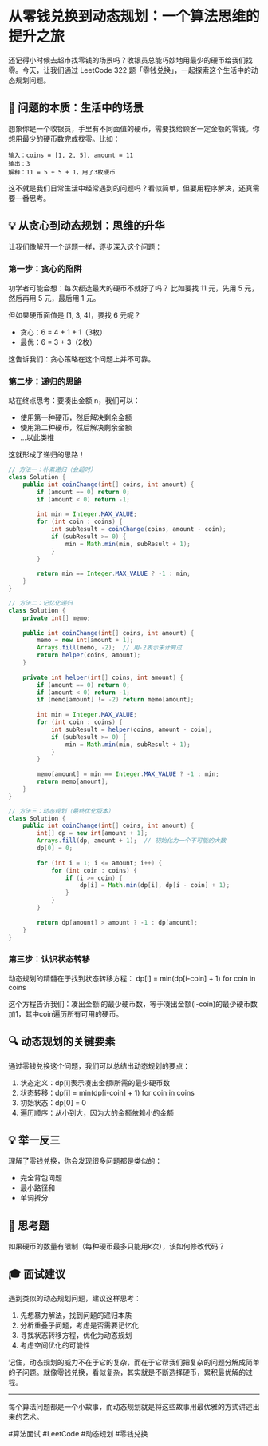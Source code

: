 # 从零钱兑换到动态规划：一个算法思维的提升之旅

还记得小时候去超市找零钱的场景吗？收银员总能巧妙地用最少的硬币给我们找零。今天，让我们通过 LeetCode 322 题「零钱兑换」，一起探索这个生活中的动态规划问题。

## 🎯 问题的本质：生活中的场景

想象你是一个收银员，手里有不同面值的硬币，需要找给顾客一定金额的零钱。你想用最少的硬币数完成找零。比如：

```
输入：coins = [1, 2, 5], amount = 11
输出：3
解释：11 = 5 + 5 + 1，用了3枚硬币
```

这不就是我们日常生活中经常遇到的问题吗？看似简单，但要用程序解决，还真需要一番思考。

## 💡 从贪心到动态规划：思维的升华

让我们像解开一个谜题一样，逐步深入这个问题：

### 第一步：贪心的陷阱

初学者可能会想：每次都选最大的硬币不就好了吗？
比如要找 11 元，先用 5 元，然后再用 5 元，最后用 1 元。

但如果硬币面值是 [1, 3, 4]，要找 6 元呢？
- 贪心：6 = 4 + 1 + 1（3枚）
- 最优：6 = 3 + 3（2枚）

这告诉我们：贪心策略在这个问题上并不可靠。

### 第二步：递归的思路

站在终点思考：要凑出金额 n，我们可以：
- 使用第一种硬币，然后解决剩余金额
- 使用第二种硬币，然后解决剩余金额
- ...以此类推

这就形成了递归的思路！

```java
// 方法一：朴素递归（会超时）
class Solution {
    public int coinChange(int[] coins, int amount) {
        if (amount == 0) return 0;
        if (amount < 0) return -1;
        
        int min = Integer.MAX_VALUE;
        for (int coin : coins) {
            int subResult = coinChange(coins, amount - coin);
            if (subResult >= 0) {
                min = Math.min(min, subResult + 1);
            }
        }
        
        return min == Integer.MAX_VALUE ? -1 : min;
    }
}

// 方法二：记忆化递归
class Solution {
    private int[] memo;
    
    public int coinChange(int[] coins, int amount) {
        memo = new int[amount + 1];
        Arrays.fill(memo, -2);  // 用-2表示未计算过
        return helper(coins, amount);
    }
    
    private int helper(int[] coins, int amount) {
        if (amount == 0) return 0;
        if (amount < 0) return -1;
        if (memo[amount] != -2) return memo[amount];
        
        int min = Integer.MAX_VALUE;
        for (int coin : coins) {
            int subResult = helper(coins, amount - coin);
            if (subResult >= 0) {
                min = Math.min(min, subResult + 1);
            }
        }
        
        memo[amount] = min == Integer.MAX_VALUE ? -1 : min;
        return memo[amount];
    }
}

// 方法三：动态规划（最终优化版本）
class Solution {
    public int coinChange(int[] coins, int amount) {
        int[] dp = new int[amount + 1];
        Arrays.fill(dp, amount + 1);  // 初始化为一个不可能的大数
        dp[0] = 0;
        
        for (int i = 1; i <= amount; i++) {
            for (int coin : coins) {
                if (i >= coin) {
                    dp[i] = Math.min(dp[i], dp[i - coin] + 1);
                }
            }
        }
        
        return dp[amount] > amount ? -1 : dp[amount];
    }
}
```

### 第三步：认识状态转移

动态规划的精髓在于找到状态转移方程：
dp[i] = min(dp[i-coin] + 1) for coin in coins

这个方程告诉我们：凑出金额i的最少硬币数，等于凑出金额(i-coin)的最少硬币数加1，其中coin遍历所有可用的硬币。

## 🔍 动态规划的关键要素

通过零钱兑换这个问题，我们可以总结出动态规划的要点：

1. 状态定义：dp[i]表示凑出金额i所需的最少硬币数
2. 状态转移：dp[i] = min(dp[i-coin] + 1) for coin in coins
3. 初始状态：dp[0] = 0
4. 遍历顺序：从小到大，因为大的金额依赖小的金额

## 💡 举一反三

理解了零钱兑换，你会发现很多问题都是类似的：
- 完全背包问题
- 最小路径和
- 单词拆分

## 🎯 思考题

如果硬币的数量有限制（每种硬币最多只能用k次），该如何修改代码？

## 🎓 面试建议

遇到类似的动态规划问题，建议这样思考：
1. 先想暴力解法，找到问题的递归本质
2. 分析重叠子问题，考虑是否需要记忆化
3. 寻找状态转移方程，优化为动态规划
4. 考虑空间优化的可能性

记住，动态规划的威力不在于它的复杂，而在于它帮我们把复杂的问题分解成简单的子问题。就像零钱兑换，看似复杂，其实就是不断选择硬币，累积最优解的过程。

---


每个算法问题都是一个小故事，而动态规划就是将这些故事用最优雅的方式讲述出来的艺术。

#算法面试 #LeetCode #动态规划 #零钱兑换